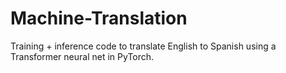 # Machine-Translation
Training + inference code to translate English to Spanish using a Transformer neural net in PyTorch. 
